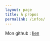 ```yaml
---
layout: page
title: À propos
permalink: /infos/
---
```



Mon github : [lien](https://github.com/Johann-Huber)


